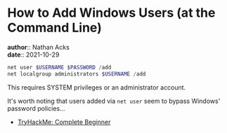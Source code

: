 # How to Add Windows Users (at the Command Line)

**author**:: Nathan Acks  
**date**:: 2021-10-29

```powershell
net user $USERNAME $PASSWORD /add
net localgroup administrators $USERNAME /add
```

This requires SYSTEM privileges or an administrator account.

It's worth noting that users added via `net user` seem to bypass Windows' password policies...

* [TryHackMe: Complete Beginner](tryhackme-complete-beginner.md)
